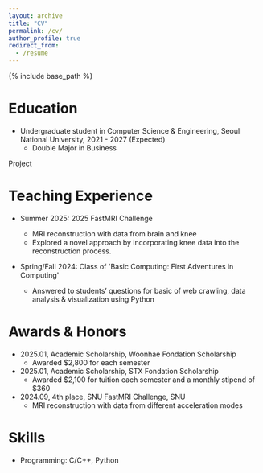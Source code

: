 ```yaml
---
layout: archive
title: "CV"
permalink: /cv/
author_profile: true
redirect_from:
  - /resume
---
```


{% include base_path %}

Education
======
* Undergraduate student in Computer Science & Engineering, Seoul National University, 2021 - 2027 (Expected)
  - Double Major in Business
  <!-- - Total GPA of 3.88 / 4.3, Major GPA of 3.91 / 4.3 (Credits taken: 86) -->

<!-- Work Experience
======
* Spring 2024: Academic Pages Collaborator
  * GitHub University
  * Duties includes: Updates and improvements to template
  * Supervisor: The Users

* Fall 2015: Research Assistant
  * GitHub University
  * Duties included: Merging pull requests
  * Supervisor: Professor Hub

* Summer 2015: Research Assistant
  * GitHub University
  * Duties included: Tagging issues
  * Supervisor: Professor Git -->

Project 

Teaching Experience
======
- Summer 2025: 2025 FastMRI Challenge
  - MRI reconstruction with data from brain and knee
  - Explored a novel approach by incorporating knee data into the reconstruction process.

- Spring/Fall 2024: Class of 'Basic Computing: First Adventures in Computing'
  - Answered to students’ questions for basic of web crawling, data analysis & visualization using Python

Awards & Honors
======
- 2025.01, Academic Scholarship, Woonhae Fondation Scholarship
  - Awarded $2,800 for each semester
- 2025.01, Academic Scholarship, STX Fondation Scholarship
  - Awarded $2,100 for tuition each semester and a monthly stipend of $360
- 2024.09, 4th place, SNU FastMRI Challenge, SNU
  - MRI reconstruction with data from different acceleration modes

  
Skills
======
* Programming: C/C++, Python

<!-- Publications
======
  <ul>{% for post in site.publications reversed %}
    {% include archive-single-cv.html %}
  {% endfor %}</ul> -->
  
<!-- Talks
======
  <ul>{% for post in site.talks reversed %}
    {% include archive-single-talk-cv.html  %}
  {% endfor %}</ul> -->
  
<!-- Teaching
======
  <ul>{% for post in site.teaching reversed %}
    {% include archive-single-cv.html %}
  {% endfor %}</ul> -->
  
<!-- Service and leadership
======
* Currently signed in to 43 different slack teams -->
